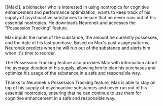 [[Max]], a biohacker who is interested in using nootropics for cognitive enhancement and performance optimization, wants to keep track of his supply of psychoactive substances to ensure that he never runs out of his essential nootropics. He downloads Neuronek and accesses the "Possession Tracking" feature.

Max inputs the name of the substance, the amount he currently possesses, and the date of his last purchase. Based on Max's past usage patterns, Neuronek predicts when he will run out of the substance and alerts him when it's time to reorder.

The Possession Tracking feature also provides Max with information about the average duration of his supply, allowing him to plan his purchases and optimize his usage of the substance in a safe and responsible way.

Thanks to Neuronek's Possession Tracking feature, Max is able to stay on top of his supply of psychoactive substances and never run out of his essential nootropics, ensuring that he can continue to use them for cognitive enhancement in a safe and responsible way.
